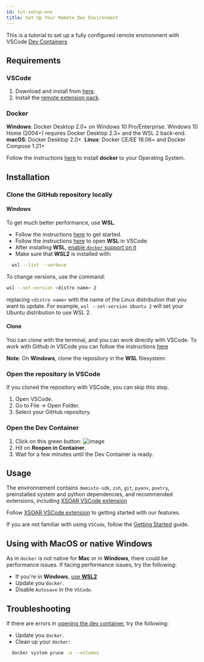 ```yaml
---
id: tut-setup-env
title: Set Up Your Remote Dev Environment
---
```


This is a tutorial to set up a fully configured remote environment with VSCode [Dev Containers](https://code.visualstudio.com/docs/remote/containers)

## Requirements

### VSCode

1. Download and install from [here](https://code.visualstudio.com/download).
2. Install the [remote extension pack](https://marketplace.visualstudio.com/items?itemName=ms-vscode-remote.vscode-remote-extensionpack).


### Docker

**Windows**: Docker Desktop 2.0+ on Windows 10 Pro/Enterprise. Windows 10 Home (2004+) requires Docker Desktop 2.3+ and the WSL 2 back-end.
**macOS**: Docker Desktop 2.0+.
**Linux**: Docker CE/EE 18.06+ and Docker Compose 1.21+

Follow the instructions [here](https://code.visualstudio.com/docs/remote/containers#_installation) to install **docker** to your Operating System.

## Installation

### Clone the GitHub repository locally

#### Windows

To get much better performance, use **WSL**.

* Follow the instructions [here](https://code.visualstudio.com/docs/remote/wsl#_installation) to get started.
* Follow the instructions [here](https://code.visualstudio.com/docs/remote/wsl#_open-a-remote-folder-or-workspace) to open **WSL** in VSCode.
* After installing **WSL**, [enable `docker` support on it](https://docs.docker.com/desktop/windows/wsl/#enabling-docker-support-in-wsl-2-distros)
* Make sure that **WSL2** is installed with:
```bash
  wsl --list --verbose
```
To change versions, use the command:
```bash
wsl --set-version <distro name> 2
```
replacing `<distro name>` with the name of the Linux distribution that you want to update. For example, `wsl --set-version Ubuntu 2` will set your Ubuntu distribution to use WSL 2.


#### Clone

You can clone with the terminal, and you can work directly with VSCode.
To work with Github in VSCode you can follow the instructions [here](https://code.visualstudio.com/docs/editor/github#_setting-up-a-repository)

**Note**: On **Windows**, clone the repository in the **WSL** filesystem:

### Open the repository in VSCode

If you cloned the repository with VSCode, you can skip this step.

1. Open VSCode.
2. Go to File -> Open Folder.
3. Select your GitHub repository.

### Open the Dev Container

1. Click on this green button:
    ![image](https://code.visualstudio.com/assets/docs/remote/common/remote-dev-status-bar.png)
2. Hit on **Reopen in Container**.
3. Wait for a few minutes until the Dev Container is ready.

## Usage

The environnement contains `demisto-sdk`, `zsh`, `git`, `pyenv`, `poetry`, preinstalled system and python dependencies, and recommended extensions, including [XSOAR VSCode extension](../concepts/vscode-extension.md)

Follow [XSOAR VSCode extension](../concepts/vscode-extension.md) to getting started with our features.

If you are not familiar with using `VSCode`, follow the [Getting Started](https://code.visualstudio.com/docs/introvideos/basics) guide.

## Using with MacOS or native Windows

As in `docker` is not native for **Mac** or in **Windows**, there could be performance issues.
If facing performance issues, try the following:

* If you're in **Windows**, [use **WSL2**](#windows)
* Update you `docker`.
* Disable `Autosave` in the `VSCode`.

## Troubleshooting

If there are errors in [opening the dev container](#open-the-dev-container), try the following:

* Update you `docker`.
* Clean up your `docker`: 
```bash
  docker system prune -a --volumes
```
  



